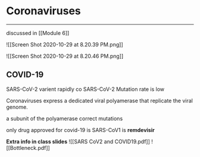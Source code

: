# Coronaviruses
---
discussed in [[Module 6]]

![[Screen Shot 2020-10-29 at 8.20.39 PM.png]]

![[Screen Shot 2020-10-29 at 8.20.46 PM.png]]

## COVID-19
SARS-CoV-2 varient rapidly co
SARS-CoV-2 Mutation rate is low

Coronaviruses express a dedicated viral polyamerase that replicate the viral genome.

a subunit of the polyamerase correct mutations

only drug approved for covid-19 is SARS-CoV1 is **remdevisir**

**Extra info in class slides**
![[SARS CoV2 and COVID19.pdf]]
![[Bottleneck.pdf]]